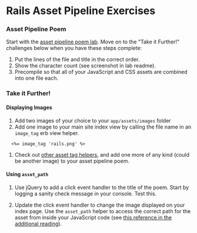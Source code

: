 # Rails Asset Pipeline Exercises

### Asset Pipeline Poem

Start with the [asset pipeline poem lab](https://github.com/sf-wdi-30/asset_pipeline_poem).  Move on to the "Take it Further!" challenges below when you have these steps complete:

1. Put the lines of the file and title in the correct order.  
2. Show the character count (see screenshot in lab readme).  
3. Precompile so that all of your JavaScript and CSS assets are combined into one file each.

### Take it Further!

#### Displaying Images

 1. Add two images of your choice to your `app/assets/images` folder
 2. Add one image to your main site index view by calling the file name in an `image_tag` erb view helper.
 
  ```
    <%= image_tag 'rails.png' %>
  ```
 
 1. Check out [other asset tag helpers](http://api.rubyonrails.org/classes/ActionView/Helpers/AssetTagHelper.html), and add one more of any kind (could be another image) to your asset pipeline poem.

#### Using `asset_path`

1. Use jQuery to add a click event handler to the title of the poem.  Start by logging a sanity check message in your console. Test this.

1. Update the click event handler to change the image displayed on your index page.  Use the `asset_path` helper to access the correct path for the asset from inside your JavaScript code (see [this reference in the additional reading](https://github.com/SF-WDI-LABS/shared_modules/blob/master/04-ruby-rails/asset-pipeline/27/additional-reading.md#erb-and-asset-path-helpers)).
